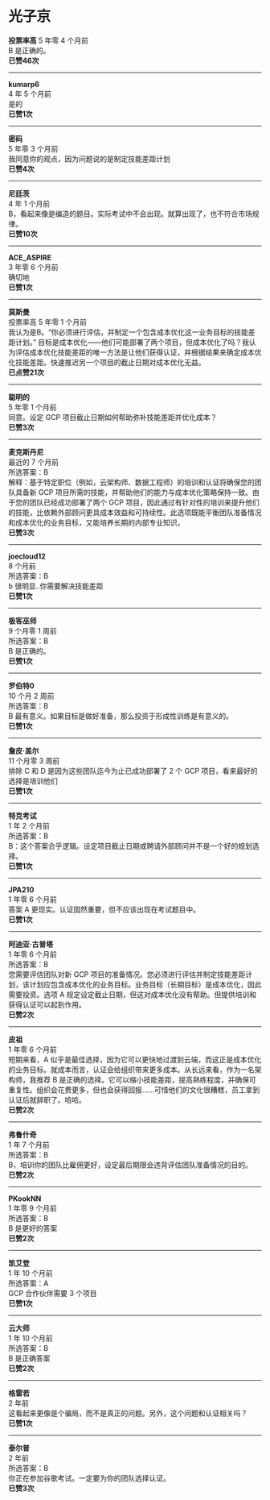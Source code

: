 # 光子京

**投票率高** 5 年零 4 个月前    
B 是正确的。  
**已赞46次**

---

**kumarp6**    
4 年 5 个月前    
是的  
**已赞1次**

---

**密码**    
5 年零 3 个月前    
我同意你的观点，因为问题说的是制定技能差距计划  
**已赞4次**

---

**尼廷茨**    
4 年 1 个月前    
B，看起来像是编造的题目。实际考试中不会出现。就算出现了，也不符合市场规律。  
**已赞10次**

---

**ACE_ASPIRE**    
3 年零 6 个月前    
确切地  
**已赞1次**

---

**莫斯曼**    
投票率高 5 年零 1 个月前    
我认为是B。“你必须进行评估，并制定一个包含成本优化这一业务目标的技能差距计划。” 目标是成本优化——他们可能部署了两个项目，但成本优化了吗？我认为评估成本优化技能差距的唯一方法是让他们获得认证，并根据结果来确定成本优化技能差距。快速推迟另一个项目的截止日期对成本优化无益。  
**已点赞21次**

---

**聪明的**    
5 年零 1 个月前    
同意。设定 GCP 项目截止日期如何帮助弥补技能差距并优化成本？  
**已赞3次**

---

**麦克斯丹尼**    
最近的 7 个月前    
所选答案：B    
解释：基于特定职位（例如，云架构师、数据工程师）的培训和认证将确保您的团队具备新 GCP 项目所需的技能，并帮助他们的能力与成本优化策略保持一致。由于您的团队已经成功部署了两个 GCP 项目，因此通过有针对性的培训来提升他们的技能，比依赖外部顾问更具成本效益和可持续性。此选项既能平衡团队准备情况和成本优化的业务目标，又能培养长期的内部专业知识。  
**已赞3次**

---

**joecloud12**    
8 个月前    
所选答案：B    
b 很明显..你需要解决技能差距  
**已赞1次**

---

**极客巫师**    
9 个月零 1 周前    
所选答案：B    
B 是正确的。  
**已赞1次**

---

**罗伯特0**    
10 个月 2 周前    
所选答案：B    
B 最有意义。如果目标是做好准备，那么投资于形成性训练是有意义的。  
**已赞1次**

---

**詹皮·盖尔**    
11 个月零 3 周前    
排除 C 和 D 是因为这些团队迄今为止已成功部署了 2 个 GCP 项目，看来最好的选择是培训他们  
**已赞1次**

---

**特克考试**    
1 年 2 个月前    
所选答案：B    
B：这个答案合乎逻辑。设定项目截止日期或聘请外部顾问并不是一个好的规划选择。  
**已赞1次**

---

**JPA210**    
1 年零 6 个月前    
答案 A 更现实。认证固然重要，但不应该出现在考试题目中。  
**已赞1次**

---

**阿迪亚·古普塔**    
1 年零 6 个月前    
所选答案：B    
您需要评估团队对新 GCP 项目的准备情况。您必须进行评估并制定技能差距计划，该计划应包含成本优化的业务目标。业务目标（长期目标）是成本优化，因此需要投资。选项 A 规定设定截止日期，但这对成本优化没有帮助。但提供培训和获得认证可以起到作用。  
**已赞2次**

---

**皮祖**    
1 年零 6 个月前    
短期来看，A 似乎是最佳选择，因为它可以更快地过渡到云端，而这正是成本优化的业务目标。就成本而言，认证会给组织带来更多成本。从长远来看，作为一名架构师，我推荐 B 是正确的选择。它可以缩小技能差距，提高熟练程度，并确保可重复性。组织会花费更多，但也会获得回报……可惜他们的文化很糟糕，员工拿到认证后就辞职了。哈哈。  
**已赞2次**

---

**弗鲁什奇**    
1 年 7 个月前    
所选答案：B    
B，培训你的团队比雇佣更好，设定最后期限会违背评估团队准备情况的目的。  
**已赞2次**

---

**PKookNN**    
1 年零 9 个月前    
所选答案：B    
B 是更好的答案  
**已赞2次**

---

**凯艾登**    
1 年 10 个月前    
所选答案：A    
GCP 合作伙伴需要 3 个项目  
**已赞1次**

---

**云大师**    
1 年 10 个月前    
所选答案：B    
B 是正确答案  
**已赞2次**

---

**格雷若**    
2 年前    
这看起来更像是个骗局，而不是真正的问题。另外，这个问题和认证相关吗？  
**已赞1次**

---

**泰尔普**    
2 年前    
所选答案：B    
你正在参加谷歌考试。一定要为你的团队选择认证。  
**已赞3次**

